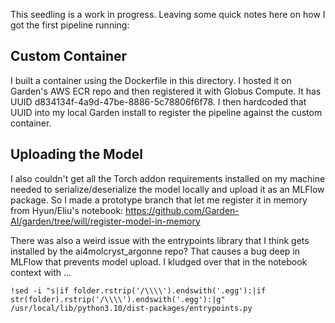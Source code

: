 This seedling is a work in progress. Leaving some quick notes here on how I got the first pipeline running:

## Custom Container

I built a container using the Dockerfile in this directory. I hosted it on Garden's AWS ECR repo and then registered it with Globus Compute. It has UUID d834134f-4a9d-47be-8886-5c78806f6f78. I then hardcoded that UUID into my local Garden install to register the pipeline against the custom container.

## Uploading the Model

I also couldn't get all the Torch addon requirements installed on my machine needed to serialize/deserialize the model locally and upload it as an MLFlow package. So I made a prototype branch that let me register it in memory from Hyun/Eliu's notebook: https://github.com/Garden-AI/garden/tree/will/register-model-in-memory

There was also a weird issue with the entrypoints library that I think gets installed by the ai4molcryst_argonne repo? That causes a bug deep in MLFlow that prevents model upload. I kludged over that in the notebook context with ...

```
!sed -i "s|if folder.rstrip('/\\\\').endswith('.egg'):|if str(folder).rstrip('/\\\\').endswith('.egg'):|g" /usr/local/lib/python3.10/dist-packages/entrypoints.py
```